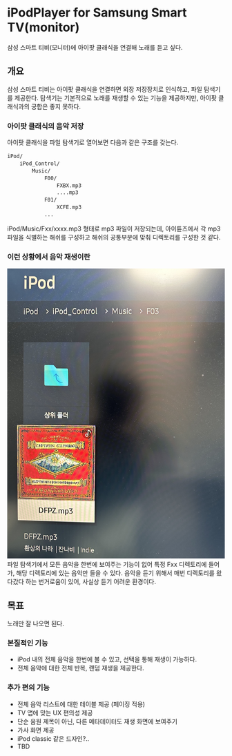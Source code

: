 # iPodPlayer for Samsung Smart TV(monitor)

삼성 스마트 티비(모니터)에 아이팟 클래식을 연결해 노래를 듣고 싶다.

## 개요
삼성 스마트 티비는 아이팟 클래식을 연결하면 외장 저장장치로 인식하고, 파일 탐색기를 제공한다. 탐색기는 기본적으로 노래를 재생할 수 있는 기능을 제공하지만, 아이팟 클래식과의 궁합은 좋지 못하다.

### 아이팟 클래식의 음악 저장

아이팟 클래식을 파일 탐색기로 열어보면 다음과 같은 구조를 갖는다.
```bash
iPod/
    iPod_Control/
        Music/
            F00/
                FXBX.mp3
                ....mp3
            F01/
                XCFE.mp3
            ...
```
iPod/Music/Fxx/xxxx.mp3 형태로 mp3 파일이 저장되는데, 아이튠즈에서 각 mp3 파일을 식별하는 해쉬를 구성하고 해쉬의 공통부분에 맞춰 디렉토리를 구성한 것 같다. 

### 이런 상황에서 음악 재생이란
![iPod_Music_Directory](./docs/ipod_music_dir_arch.jpg)
파일 탐색기에서 모든 음악을 한번에 보여주는 기능이 없어 특정 Fxx 디렉토리에 들어가, 해당 디렉토리에 있는 음악만 들을 수 있다. 음악을 듣기 위해서 매번 디렉토리를 왔다갔다 하는 번거로움이 있어, 사실상 듣기 어려운 환경이다.

## 목표
노래만  잘  나오면  된다.

### 본질적인 기능
* iPod 내의 전체 음악을 한번에 볼 수 있고, 선택을 통해 재생이 가능하다.
* 전체 음악에 대한 전체 반복, 랜덤 재생을 제공한다.

### 추가 편의 기능
* 전체 음악 리스트에 대한 테이블 제공 (페이징 적용)
* TV 앱에 맞는 UX 편의성 제공
* 단순 음원 제목이 아닌, 다른 메타데이터도 재생 화면에 보여주기
* 가사 화면 제공
* iPod classic 같은 드자인?..
* TBD
